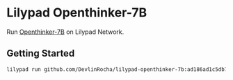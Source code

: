 # Lilypad Openthinker-7B

Run [Openthinker-7B](https://ollama.com/library/openthinker) on Lilypad Network.

## Getting Started

```sh
lilypad run github.com/DevlinRocha/lilypad-openthinker-7b:ad186ad1c5db78235c1d86218615c17bc9ab4b7a -i prompt="" -i temperature="0.7" -i max_tokens="2048"
```
